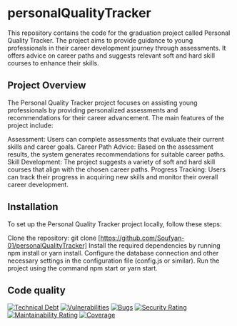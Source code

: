 # personalQualityTracker
This repository contains the code for the graduation project called Personal Quality Tracker. The project aims to provide guidance to young professionals in their career development journey through assessments. It offers advice on career paths and suggests relevant soft and hard skill courses to enhance their skills.

## Project Overview
The Personal Quality Tracker project focuses on assisting young professionals by providing personalized assessments and recommendations for their career advancement. The main features of the project include:

Assessment: Users can complete assessments that evaluate their current skills and career goals.
Career Path Advice: Based on the assessment results, the system generates recommendations for suitable career paths.
Skill Development: The project suggests a variety of soft and hard skill courses that align with the chosen career paths.
Progress Tracking: Users can track their progress in acquiring new skills and monitor their overall career development.

## Installation
To set up the Personal Quality Tracker project locally, follow these steps:

Clone the repository: git clone [https://github.com/Soufyan-01/personalQualityTracker]
Install the required dependencies by running npm install or yarn install.
Configure the database connection and other necessary settings in the configuration file (config.js or similar).
Run the project using the command npm start or yarn start.

## Code quality
[![Technical Debt](https://sonarcloud.io/api/project_badges/measure?project=Soufyan-01_personalQualityTracker&metric=sqale_index)](https://sonarcloud.io/summary/new_code?id=Soufyan-01_personalQualityTracker)
[![Vulnerabilities](https://sonarcloud.io/api/project_badges/measure?project=Soufyan-01_personalQualityTracker&metric=vulnerabilities)](https://sonarcloud.io/summary/new_code?id=Soufyan-01_personalQualityTracker)
[![Bugs](https://sonarcloud.io/api/project_badges/measure?project=Soufyan-01_personalQualityTracker&metric=bugs)](https://sonarcloud.io/summary/new_code?id=Soufyan-01_personalQualityTracker)
[![Security Rating](https://sonarcloud.io/api/project_badges/measure?project=Soufyan-01_personalQualityTracker&metric=security_rating)](https://sonarcloud.io/summary/new_code?id=Soufyan-01_personalQualityTracker)
[![Maintainability Rating](https://sonarcloud.io/api/project_badges/measure?project=Soufyan-01_personalQualityTracker&metric=sqale_rating)](https://sonarcloud.io/summary/new_code?id=Soufyan-01_personalQualityTracker)
[![Coverage](https://sonarcloud.io/api/project_badges/measure?project=Soufyan-01_personalQualityTracker&metric=coverage)](https://sonarcloud.io/summary/new_code?id=Soufyan-01_personalQualityTracker)
